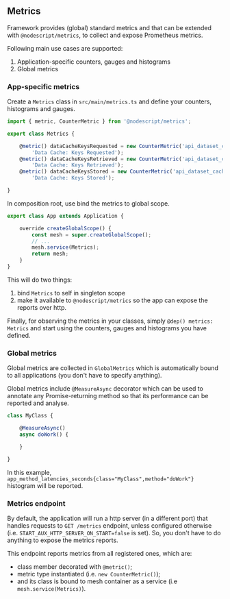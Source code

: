 ## Metrics

Framework provides (global) standard metrics and that can be extended with `@nodescript/metrics`, to collect and expose Prometheus metrics.

Following main use cases are supported:

1. Application-specific counters, gauges and histograms
2. Global metrics

### App-specific metrics

Create a `Metrics` class in `src/main/metrics.ts` and define your counters, histograms and gauges.

```ts
import { metric, CounterMetric } from '@nodescript/metrics';

export class Metrics {

    @metric() dataCacheKeysRequested = new CounterMetric('api_dataset_cache_keys_requested_total',
        'Data Cache: Keys Requested');
    @metric() dataCacheKeysRetrieved = new CounterMetric('api_dataset_cache_keys_retrieved_total',
        'Data Cache: Keys Retrieved');
    @metric() dataCacheKeysStored = new CounterMetric('api_dataset_cache_keys_stored_total',
        'Data Cache: Keys Stored');

}
```

In composition root, use bind the metrics to global scope.

```ts
export class App extends Application {

    override createGlobalScope() {
        const mesh = super.createGlobalScope();
        // ...
        mesh.service(Metrics);
        return mesh;
    }
}
```

This will do two things:

1. bind `Metrics` to self in singleton scope
2. make it available to `@nodescript/metrics` so the app can expose the reports over http.

Finally, for observing the metrics in your classes, simply `@dep() metrics: Metrics` and start using the counters, gauges and histograms you have defined.

### Global metrics

Global metrics are collected in `GlobalMetrics` which is automatically bound to all applications (you don't have to specify anything).

Global metrics include `@MeasureAsync` decorator which can be used to annotate any Promise-returning method so that its performance can be reported and analyse.

```ts
class MyClass {

    @MeasureAsync()
    async doWork() {

    }

}

```

In this example, `app_method_latencies_seconds{class="MyClass",method="doWork"}` histogram will be reported.

### Metrics endpoint

By default, the application will run a http server (in a different port) that handles requests to `GET /metrics` endpoint, unless configured otherwise (i.e. `START_AUX_HTTP_SERVER_ON_START=false` is set). So, you don't have to do anything to expose the metrics reports.

This endpoint reports metrics from all registered ones, which are:

- class member decorated with `@metric()`;
- metric type instantiated (i.e. `new CounterMetric()`);
- and its class is bound to mesh container as a service (i.e `mesh.service(Metrics)`).
